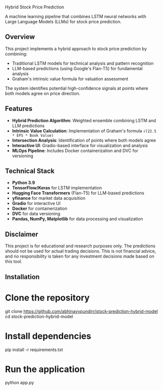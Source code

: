 Hybrid Stock Price Prediction

A machine learning pipeline that combines LSTM neural networks with Large Language Models (LLMs) for stock price prediction.

## Overview

This project implements a hybrid approach to stock price prediction by combining:
- Traditional LSTM models for technical analysis and pattern recognition
- LLM-based predictions (using Google's Flan-T5) for fundamental analysis
- Graham's intrinsic value formula for valuation assessment

The system identifies potential high-confidence signals at points where both models agree on price direction.

## Features

- **Hybrid Prediction Algorithm**: Weighted ensemble combining LSTM and LLM predictions
- **Intrinsic Value Calculation**: Implementation of Graham's formula `√(22.5 * EPS * Book Value)`
- **Intersection Analysis**: Identification of points where both models agree
- **Interactive UI**: Gradio-based interface for visualization and analysis
- **MLOps Pipeline**: Includes Docker containerization and DVC for versioning

## Technical Stack

- **Python 3.9**
- **TensorFlow/Keras** for LSTM implementation
- **Hugging Face Transformers** (Flan-T5) for LLM-based predictions
- **yfinance** for market data acquisition
- **Gradio** for interactive UI
- **Docker** for containerization
- **DVC** for data versioning
- **Pandas, NumPy, Matplotlib** for data processing and visualization

## Disclaimer

This project is for educational and research purposes only. The predictions should not be used for actual trading decisions. This is not financial advice, and no responsibility is taken for any investment decisions made based on this tool.

## Installation

# Clone the repository
git clone https://github.com/abhinavvpundirr/stock-prediction-hybrid-model
cd stock-prediction-hybrid-model

# Install dependencies
pip install -r requirements.txt

# Run the application
python app.py
